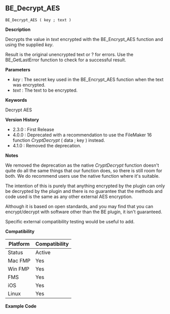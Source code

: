 ## BE_Decrypt_AES

    BE_Decrypt_AES ( key ; text )

**Description**  

Decrypts the value in *text* encrypted with the BE_Encrypt_AES function and using the supplied *key*.

Result is the original unencrypted text or ? for errors.  Use the BE_GetLastError function to check for a successful result.

**Parameters**

* *key* : The secret key used in the BE_Encrypt_AES function when the text was encrypted.
* *text* : The text to be encrypted.

**Keywords**  

Decrypt AES

**Version History**

* 2.3.0 : First Release
* 4.0.0 : Deprecated with a recommendation to use the FileMaker 16 function *CryptDecrypt* ( data ; key ) instead.
* 4.1.0 : Removed the deprecation.

**Notes**

We removed the deprecation as the native *CryptDecrypt* function doesn't quite do all the same things that our function does, so there is still room for both.  We do recommend users use the native function where it's suitable.

The intention of this is purely that anything encrypted by the plugin can only be decrypted by the plugin and there is no guarantee that the methods and code used is the same as any other external AES encryption.

Although it is based on open standards, and you may find that you can encrypt/decrypt with software other than the BE plugin, it isn't guaranteed.

Specific external compatibility testing would be useful to add.

**Compatibility** 

| Platform | Compatibility |
|-----------|-----------|
| Status | Active |  
| Mac FMP | Yes  |  
| Win FMP | Yes  |  
| FMS | Yes  |  
| iOS | Yes  |  
| Linux | Yes  |  

**Example Code**

